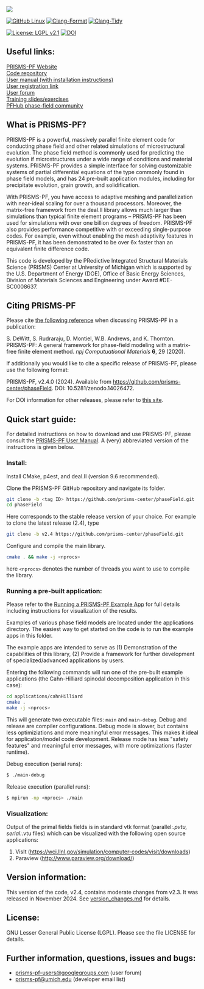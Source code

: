 ![](logo_v2.png)

[![GitHub Linux](https://github.com/prisms-center/phaseField/actions/workflows/linux.yml/badge.svg)](https://github.com/prisms-center/phaseField/actions/workflows/linux.yml)
[![Clang-Format](https://github.com/prisms-center/phaseField/actions/workflows/clang-format.yml/badge.svg)](https://github.com/prisms-center/phaseField/actions/workflows/clang-format.yml)
[![Clang-Tidy](https://github.com/prisms-center/phaseField/actions/workflows/clang-tidy.yml/badge.svg)](https://github.com/prisms-center/phaseField/actions/workflows/clang-tidy.yml)

[![License: LGPL v2.1](https://img.shields.io/badge/License-lgpl-blue.svg)](https://www.gnu.org/licenses/lgpl-2.1)
[![DOI](https://zenodo.org/badge/22602327.svg)](https://zenodo.org/badge/latestdoi/22602327)

## Useful links:

[PRISMS-PF Website](https://prisms-center.github.io/phaseField/) <br>
[Code repository](https://github.com/prisms-center/phaseField) <br>
[User manual (with installation instructions)](https://prisms-center.github.io/phaseField/doxygen_files/manual.html) <br>
[User registration link](http://goo.gl/forms/GXo7Im8p2Y) <br>
[User forum](https://groups.google.com/forum/#!forum/prisms-pf-users) <br>
[Training slides/exercises](https://goo.gl/BBTkJ8) <br>
[PFHub phase-field community](https://pages.nist.gov/pfhub/)

## What is PRISMS-PF?

PRISMS-PF is a powerful, massively parallel finite element code for conducting phase field and other related simulations of microstructural evolution.  The phase field method is commonly used for predicting the evolution if microstructures under a wide range of conditions and material systems. PRISMS-PF provides a simple interface for solving customizable systems of partial differential equations of the type commonly found in phase field models, and has 24 pre-built application modules, including for precipitate evolution, grain growth, and solidification.

With PRISMS-PF, you have access to adaptive meshing and parallelization with near-ideal scaling for over a thousand processors. Moreover, the matrix-free framework from the deal.II library allows much larger than simulations than typical finite element programs – PRISMS-PF has been used for simulations with over one billion degrees of freedom. PRISMS-PF also provides performance competitive with or exceeding single-purpose codes. For example, even without enabling the mesh adaptivity features in PRISMS-PF, it has been demonstrated to be over 6x faster than an equivalent finite difference code.

This code is developed by the PRedictive Integrated Structural Materials Science (PRISMS) Center
at University of Michigan which is supported by the U.S. Department of Energy (DOE), Office of Basic Energy Sciences, Division of Materials Sciences and Engineering under Award #DE-SC0008637.

## Citing PRISMS-PF

Please cite [the following reference](https://www.nature.com/articles/s41524-020-0298-5) when discussing PRISMS-PF in a publication:

S. DeWitt, S. Rudraraju, D. Montiel, W.B. Andrews, and K. Thornton. PRISMS-PF: A general framework for phase-field modeling with a matrix-free finite element method. _npj Computuational Materials_ __6__, 29 (2020).

If additionally you would like to cite a specific release of PRISMS-PF, please use the following format:

PRISMS-PF, v2.4.0 (2024). Available from https://github.com/prisms-center/phaseField. DOI: 10.5281/zenodo.14026472.

For DOI information for other releases, please refer to [this site](https://doi.org/10.5281/zenodo.14026472).

## Quick start guide:

For detailed instructions on how to download and use PRISMS-PF, please consult the [PRISMS-PF User Manual](https://prisms-center.github.io/phaseField/doxygen_files/manual.html). A (very) abbreviated version of the instructions is given below.

### Install:

Install CMake, p4est, and deal.II (version 9.6 recommended).

Clone the PRISMS-PF GitHub repository and navigate its folder.
```bash
git clone -b <tag ID> https://github.com/prisms-center/phaseField.git
cd phaseField
```
Here <tag ID> corresponds to the stable release version of your choice. For example to clone the latest release (2.4), type
```bash
git clone -b v2.4 https://github.com/prisms-center/phaseField.git
```
Configure and compile the main library.
```bash
cmake . && make -j <nprocs>
```
here `<nprocs>` denotes the number of threads you want to use to compile the library.

### Running a pre-built application:

Please refer to the [Running a PRISMS-PF Example App](https://prisms-center.github.io/phaseField/doxygen_files/running_apps.html) for full details including instructions for visualization of the results.

Examples of various phase field models are located under the
applications directory. The easiest way to get started on the code is to
run the example apps in this folder.

The example apps are intended to serve as (1) Demonstration of the
capabilities of this library, (2) Provide a framework for
further development of specialized/advanced applications by
users.

Entering the following commands will run one of the pre-built example applications (the Cahn-Hilliard spinodal decomposition application in this case):
```bash
cd applications/cahnHilliard
cmake .
make -j <nprocs>
```
This will generate two executable files: `main` and `main-debug`. Debug and release are compiler configurations. Debug mode is slower, but contains less optimiziations and more meaningful error messages. This makes it ideal for application/model code development. Release mode has less "safety features" and meaningful error messages, with more optimizations (faster runtime).

Debug execution (serial runs):
```bash
$ ./main-debug
```
Release execution (parallel runs):
```bash
$ mpirun -np <nprocs> ./main
```

### Visualization:

Output of the primal fields fields is in standard vtk
format (parallel:*.pvtu, serial:*.vtu files) which can be visualized with the
following open source applications:

1. VisIt (https://wci.llnl.gov/simulation/computer-codes/visit/downloads)
2. Paraview (http://www.paraview.org/download/)

## Version information:

This version of the code, v2.4, contains moderate changes from v2.3. It was released in November 2024. See [version_changes.md](version_changes.md) for details.

## License:

GNU Lesser General Public License (LGPL). Please see the file
LICENSE for details.

## Further information, questions, issues and bugs:

+ prisms-pf-users@googlegroups.com (user forum)
+ prisms-pf@umich.edu  (developer email list)
